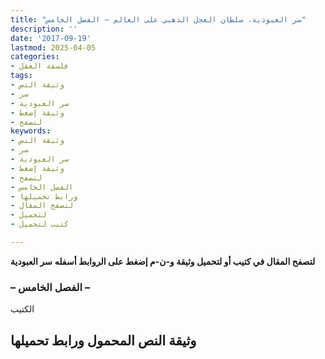 ```yaml
---
title: "سر العبودية، سلطان العجل الذهبي على العالم – الفصل الخامس"
description: ''
date: '2017-09-19'
lastmod: 2025-04-05
categories:
- فلسفة العقل
tags:
- وثيقة النص
- سر
- سر العبودية
- وثيقة إضغط
- لتصفح
keywords:
- وثيقة النص
- سر
- سر العبودية
- وثيقة إضغط
- لتصفح
- الفصل الخامس
- ورابط تحميلها
- لتصفح المقال
- لتحميل
- كتيب لتحميل

---
```

**لتصفح المقال في كتيب أو لتحميل وثيقة و-ن-م إضغط على الروابط أسفله** **سر العبودية**

### – الفصل الخامس –

الكتيب

## وثيقة النص المحمول ورابط تحميلها

###
